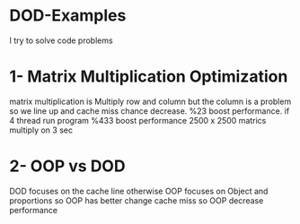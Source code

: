 # DOD-Examples
I try to solve code problems

# 1- Matrix Multiplication Optimization
matrix multiplication is  Multiply row and column but the column is a problem so we line up and cache miss chance decrease. %23 boost performance. if 4 thread run program %433 boost performance 2500 x 2500 matrics multiply on 3 sec

# 2- OOP vs DOD 
DOD focuses on the cache line otherwise OOP focuses on Object and proportions so OOP has better change cache miss so OOP decrease performance
